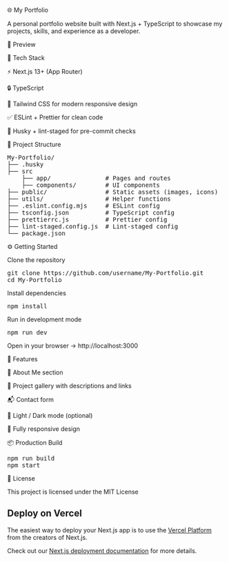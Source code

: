 🌐 My Portfolio

A personal portfolio website built with Next.js + TypeScript to showcase my projects, skills, and experience as a developer.

📸 Preview

🚀 Tech Stack

⚡ Next.js 13+ (App Router)

🔒 TypeScript

🎨 Tailwind CSS for modern responsive design

✅ ESLint + Prettier for clean code

🐶 Husky + lint-staged for pre-commit checks

📂 Project Structure

<pre>
My-Portfolio/ 
├── .husky
├── src
    ├── app/               # Pages and routes 
    ├── components/        # UI components 
├── public/                # Static assets (images, icons)
├── utils/                 # Helper functions 
├── .eslint.config.mjs     # ESLint config 
├── tsconfig.json          # TypeScript config 
├── prettierrc.js          # Prettier config
├── lint-staged.config.js  # Lint-staged config
└── package.json 
</pre>

⚙️ Getting Started

Clone the repository

<pre>
git clone https://github.com/username/My-Portfolio.git
cd My-Portfolio
</pre>

Install dependencies

<pre>
npm install
</pre>

Run in development mode

<pre>
npm run dev
</pre>

Open in your browser → http://localhost:3000

🌟 Features

🧑 About Me section

💼 Project gallery with descriptions and links

📬 Contact form

🌙 Light / Dark mode (optional)

📱 Fully responsive design

📦 Production Build

<pre>
npm run build
npm start
</pre>

📄 License

This project is licensed under the MIT License

## Deploy on Vercel

The easiest way to deploy your Next.js app is to use the [Vercel Platform](https://vercel.com/new?utm_medium=default-template&filter=next.js&utm_source=create-next-app&utm_campaign=create-next-app-readme) from the creators of Next.js.

Check out our [Next.js deployment documentation](https://nextjs.org/docs/app/building-your-application/deploying) for more details.
